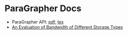 #  ParaGrapher Docs

  - ParaGrapher API: [pdf](../../../raw/main/doc/api.pdf), [tex](../../../raw/main/doc/api.tex)
  - [An Evaluation of Bandwidth of Different Storage Types](storage-eval.md) 